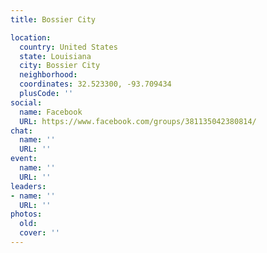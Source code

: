 ```yaml
---
title: Bossier City

location:
  country: United States
  state: Louisiana
  city: Bossier City
  neighborhood: 
  coordinates: 32.523300, -93.709434
  plusCode: ''
social:
  name: Facebook
  URL: https://www.facebook.com/groups/381135042380814/
chat:
  name: ''
  URL: ''
event:
  name: ''
  URL: ''
leaders:
- name: ''
  URL: ''
photos:
  old: 
  cover: ''
---
```

